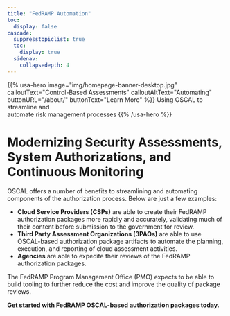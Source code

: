 ```yaml
---
title: "FedRAMP Automation"
toc:
  display: false
cascade:
  suppresstopiclist: true
  toc:
    display: true
  sidenav:
    collapsedepth: 4
---
```

{{% usa-hero image="img/homepage-banner-desktop.jpg" calloutText="Control-Based Assessments" calloutAltText="Automating" buttonURL="/about/" buttonText="Learn More" %}}
Using OSCAL to streamline and<br>
automate risk management processes
{{% /usa-hero %}}

<div class="site-content-container">
<main id="main-content" class="main-content usa-prose">

# Modernizing Security Assessments, System Authorizations, and Continuous Monitoring

OSCAL offers a number of benefits to streamlining and automating components of the authorization process. Below are just a few examples:

- **Cloud Service Providers (CSPs)** are able to create their FedRAMP authorization packages more rapidly and accurately, validating much of their content before submission to the government for review.
- **Third Party Assessment Organizations (3PAOs)** are able to use OSCAL-based authorization package artifacts to automate the planning, execution, and reporting of cloud assessment activities.
- **Agencies** are able to expedite their reviews of the FedRAMP authorization packages.

The FedRAMP Program Management Office (PMO) expects to be able to build tooling to further reduce the cost and improve the quality of package reviews.

**[Get started](/start) with FedRAMP OSCAL-based authorization packages today.**

</main>
</div>